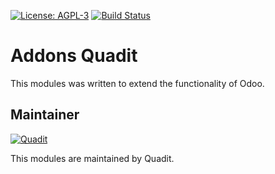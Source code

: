 [![License: AGPL-3](https://img.shields.io/badge/licence-AGPL--3-blue.svg)](http://www.gnu.org/licenses/agpl-3.0-standalone.html)
[![Build Status](https://travis-ci.org/quadit/addons-quadit.svg?branch=8.0)](https://travis-ci.org/quadit/addons-quadit)


Addons Quadit
==========

This modules was written to extend the functionality of Odoo.

Maintainer
----------

[![Quadit](https://pbs.twimg.com/profile_images/942255530021609472/tB1otoX7_400x400.jpg)](https://www.quadit.mx)

This modules are maintained by Quadit.
